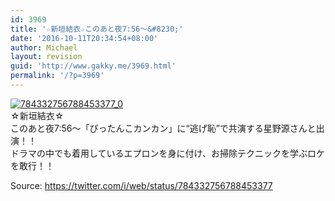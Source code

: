 ```yaml
---
id: 3969
title: '☆新垣結衣☆このあと夜7:56〜&#8230;'
date: '2016-10-11T20:34:54+08:00'
author: Michael
layout: revision
guid: 'http://www.gakky.me/3969.html'
permalink: '/?p=3969'
---
```


[![784332756788453377_0](http://www.yui-aragaki.org/wp-content/uploads/2016/10/784332756788453377_0.jpg)](http://www.yui-aragaki.org/wp-content/uploads/2016/10/784332756788453377_0.jpg)  
☆新垣結衣☆  
このあと夜7:56〜「ぴったんこカンカン」に“逃げ恥”で共演する星野源さんと出演！！  
ドラマの中でも着用しているエプロンを身に付け、お掃除テクニックを学ぶロケを敢行！！  
  
Source: <https://twitter.com/i/web/status/784332756788453377>